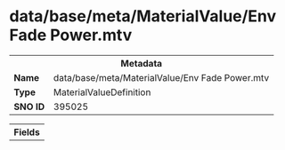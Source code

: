 <h1>data/base/meta/MaterialValue/Env Fade Power.mtv</h1><table><tr><th colspan="100%">Metadata</th></tr><tr><td><b>Name</b></td><td>data/base/meta/MaterialValue/Env Fade Power.mtv</td></tr><tr><td><b>Type</b></td><td>MaterialValueDefinition</td></tr><tr><td><b>SNO ID</b></td><td>395025</td></tr></table>

<table><tr><th colspan="100%">Fields</th></tr></table>

